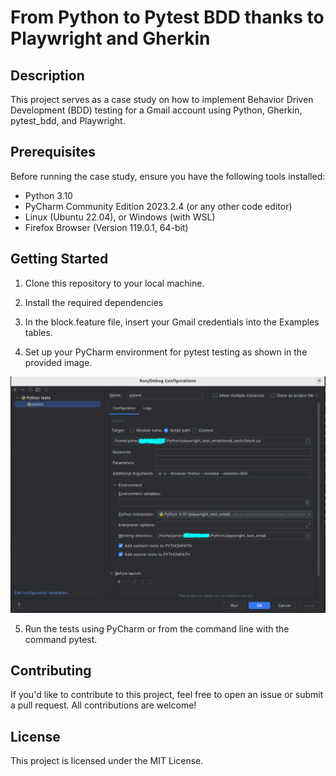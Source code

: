 # From Python to Pytest BDD thanks to Playwright and Gherkin

## Description

This project serves as a case study on how to implement Behavior Driven Development (BDD) testing for a Gmail account using Python, Gherkin, pytest_bdd, and Playwright.

## Prerequisites

Before running the case study, ensure you have the following tools installed:

- Python 3.10
- PyCharm Community Edition 2023.2.4 (or any other code editor)
- Linux (Ubuntu 22.04), or Windows (with WSL)
- Firefox Browser (Version 119.0.1, 64-bit)

## Getting Started

1. Clone this repository to your local machine.

2. Install the required dependencies

3. In the block.feature file, insert your Gmail credentials into the Examples tables.

4. Set up your PyCharm environment for pytest testing as shown in the provided image.

![PyCharm Configuration](/files/pycharm_setup/pycharm_pytest_setup.png)

5. Run the tests using PyCharm or from the command line with the command pytest.

## Contributing
If you'd like to contribute to this project, feel free to open an issue or submit a pull request. 
All contributions are welcome!

## License
This project is licensed under the MIT License.